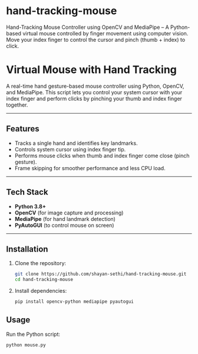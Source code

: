# hand-tracking-mouse
Hand-Tracking Mouse Controller using OpenCV and MediaPipe – A Python-based virtual mouse controlled by finger movement using computer vision. Move your index finger to control the cursor and pinch (thumb + index) to click.

# Virtual Mouse with Hand Tracking

A real-time hand gesture-based mouse controller using Python, OpenCV, and MediaPipe. This script lets you control your system cursor with your index finger and perform clicks by pinching your thumb and index finger together.

---

## Features

- Tracks a single hand and identifies key landmarks.
- Controls system cursor using index finger tip.
- Performs mouse clicks when thumb and index finger come close (pinch gesture).
- Frame skipping for smoother performance and less CPU load.

---

## Tech Stack

- **Python 3.8+**
- **OpenCV** (for image capture and processing)
- **MediaPipe** (for hand landmark detection)
- **PyAutoGUI** (to control mouse on screen)

---

##  Installation

1. Clone the repository:
   ```bash
   git clone https://github.com/shayan-sethi/hand-tracking-mouse.git
   cd hand-tracking-mouse
2. Install dependencies:
   ```bash
   pip install opencv-python mediapipe pyautogui
## Usage

Run the Python script:
```bash
python mouse.py
